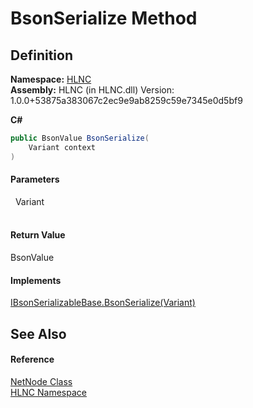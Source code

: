 # BsonSerialize Method




## Definition
**Namespace:** <a href="N_HLNC">HLNC</a>  
**Assembly:** HLNC (in HLNC.dll) Version: 1.0.0+53875a383067c2ec9e9ab8259c59e7345e0d5bf9

**C#**
``` C#
public BsonValue BsonSerialize(
	Variant context
)
```



#### Parameters
<dl><dt>  Variant</dt><dd> </dd></dl>

#### Return Value
BsonValue

#### Implements
<a href="M_HLNC_Serialization_IBsonSerializableBase_BsonSerialize">IBsonSerializableBase.BsonSerialize(Variant)</a>  


## See Also


#### Reference
<a href="T_HLNC_NetNode">NetNode Class</a>  
<a href="N_HLNC">HLNC Namespace</a>  
